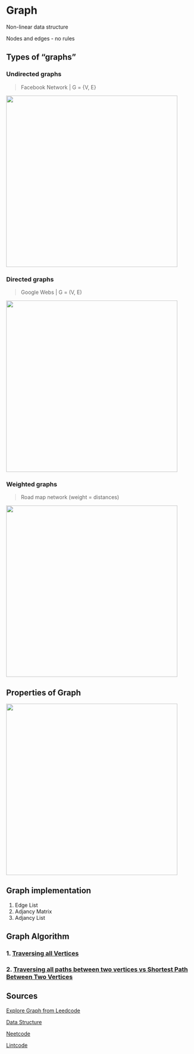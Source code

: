 # Graph
Non-linear data structure

Nodes and edges - no rules
## Types of “graphs”
### Undirected graphs
> Facebook Network | G = {V, E}
<img src="https://github.com/MaryamZahiri/LC-Algorithms/assets/52676399/290ca436-9b2c-4597-b44e-0ed37f7297ca" width="460">

### Directed graphs
> Google Webs | G = (V, E)
<img src="https://github.com/MaryamZahiri/LC-Algorithms/assets/52676399/9071661c-7c2d-484d-bff0-97df650912e0" width="460">

### Weighted graphs
> Road map network (weight = distances)
<img src="https://github.com/MaryamZahiri/LC-Algorithms/assets/52676399/32e6a102-1577-493c-9035-88829b986e3e" width="460">

## Properties of Graph
<img src="https://github.com/MaryamZahiri/LC-Algorithms/assets/52676399/289568f3-0c49-4315-8124-c69c0952a3cf" width="460">

## Graph implementation
1. Edge List
2. Adjancy Matrix
3. Adjancy List

## Graph Algorithm
### 1. [Traversing all Vertices](https://github.com/MaryamZahiri/LC-Algorithms/blob/master/graph/Example%201%20-%20DFS%20vs%20BFS%20-%20Traversing%20all%20Vertices%20Example%201.md)

### 2. [Traversing all paths between two vertices vs Shortest Path Between Two Vertices](https://github.com/MaryamZahiri/LC-Algorithms/blob/master/graph/Example%202%20-%20DFS%20vs%20BFS%20-%20Traversing%20all%20paths%20between%20two%20vertices.md)

## Sources
[Explore Graph from Leedcode](https://leetcode.com/explore/learn/card/graph/)

[Data Structure](https://www.youtube.com/watch?v=ZdY1Fp9dKzs&list=PL2_aWCzGMAwI3W_JlcBbtYTwiQSsOTa6P&index=40)

[Neetcode](https://www.youtube.com/@NeetCode)

[Lintcode](https://www.lintcode.com/)